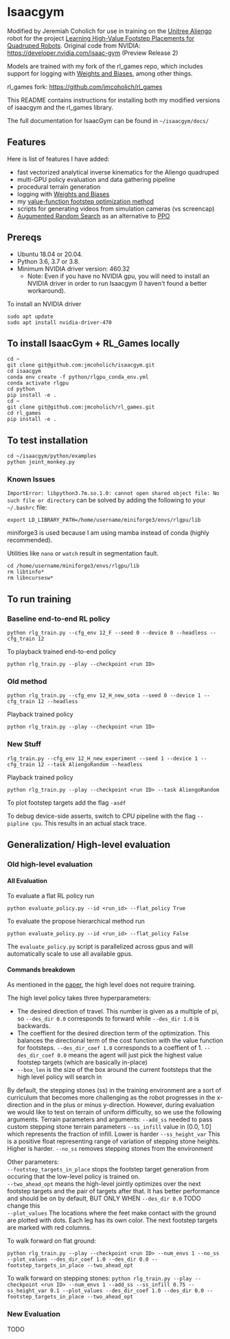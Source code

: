 # Isaacgym

Modified by Jeremiah Coholich for use in training on the [Unitree Aliengo](https://www.unitree.com/products/aliengo/) robot for the project [Learning High-Value Footstep Placements for Quadruped Robots](https://www.jeremiahcoholich.com/publication/quadruped_footsteps/).
Original code from NVIDIA:
https://developer.nvidia.com/isaac-gym (Preview Release 2)

Models are trained with my fork of the rl_games repo, which includes support for logging with [Weights and Biases](https://wandb.ai/site), among other things.

rl_games fork: https://github.com/jmcoholich/rl_games

This README contains instructions for installing both my modified versions of
isaacgym and the rl_games library.

The full documentation for IsaacGym can be found in `~/isaacgym/docs/`


## Features
Here is list of features I have added:
- fast vectorized analytical inverse kinematics for the Aliengo quadruped
- multi-GPU policy evaluation and data gathering pipeline
- procedural terrain generation
- logging with [Weights and Biases](https://wandb.ai/site)
- my [value-function footstep optimization method](https://www.jeremiahcoholich.com/publication/quadruped_footsteps/)
- scripts for generating videos from simulation cameras (vs screencap)
- [Augumented Random Search](https://arxiv.org/abs/1803.07055) as an alternative to [PPO](https://arxiv.org/abs/1707.06347)

## Prereqs

- Ubuntu 18.04 or 20.04.
- Python 3.6, 3.7 or 3.8.
- Minimum NVIDIA driver version: 460.32
    - Note: Even if you have no NVIDIA gpu, you will need to install an NVIDIA
    driver in order to run Isaacgym (I haven't found a better workaround).


To install an NVIDIA driver

    sudo apt update
    sudo apt install nvidia-driver-470

## To install IsaacGym + RL_Games locally

    cd ~
    git clone git@github.com:jmcoholich/isaacgym.git
    cd isaacgym
    conda env create -f python/rlgpu_conda_env.yml
    conda activate rlgpu
    cd python
    pip install -e .
    cd ~
    git clone git@github.com:jmcoholich/rl_games.git
    cd rl_games
    pip install -e .

## To test installation

    cd ~/isaacgym/python/examples
    python joint_monkey.py

### Known Issues

`ImportError: libpython3.7m.so.1.0: cannot open shared object file: No such file or directory` can be solved by adding the following to your `~/.bashrc` file:

```export LD_LIBRARY_PATH=/home/username/miniforge3/envs/rlgpu/lib```

miniforge3 is used because I am using mamba instead of conda (highly recommended).

Utilities like `nano` or `watch` result in segmentation fault.

```
cd /home/username/miniforge3/envs/rlgpu/lib
rm libtinfo*
rm libncursesw*
```

## To run training
### Baseline end-to-end RL policy
```python rlg_train.py --cfg_env 12_F --seed 0 --device 0 --headless --cfg_train 12```

To playback trained end-to-end policy

```python rlg_train.py --play --checkpoint <run ID>```

### Old method
```python rlg_train.py --cfg_env 12_H_new_sota --seed 0 --device 1 --cfg_train 12 --headless```

Playback trained policy

```python rlg_train.py --play --checkpoint <run ID>```

### New Stuff
```rlg_train.py --cfg_env 12_H_new_experiment --seed 1 --device 1 --cfg_train 12 --task AliengoRandom --headless```

Playback trained policy

```python rlg_train.py --play --checkpoint <run ID> --task AliengoRandom```

To plot footstep targets add the flag `-asdf`

To debug device-side asserts, switch to CPU pipeline with the flag `--pipline cpu`. This results in an actual stack trace.

## Generalization/ High-level evaluation

### Old high-level evaluation

#### All Evaluation
To evaluate a flat RL policy run


`python evaluate_policy.py --id <run_id> --flat_policy True`

To evaluate the propose hierarchical method run

`python evaluate_policy.py --id <run_id> --flat_policy False`


The `evaluate_policy.py` script is parallelized across gpus and will automatically scale to use all available gpus.

#### Commands breakdown

As mentioned in the [paper](https://www.jeremiahcoholich.com/publication/quadruped_footsteps/quadruped_footsteps.pdf), the high level does not require training.

The high level policy takes three hyperparameters:
- The desired direction of travel. This number is given as a multiple of pi, so `--des_dir 0.0` corresponds to forward while `--des_dir 1.0` is backwards.
- The coeffient for the desired direction term of the optimization. This balances the directional term of the cost function with the value function for footsteps. `--des_dir_coef 1.0` corresponds to a coeffient of 1. `--des_dir_coef 0.0` means the agent will just pick the highest value footstep targets (which are basically in-place)
- `--box_len` is the size of the box around the current footsteps that the high level policy will search in

By default, the stepping stones (ss) in the training environment are a sort of curriculum that becomes more challenging as the robot progresses in the x-direction and in the plus or minus y-direction. However, during evaluation we would like to test on terrain of uniform difficulty, so we use the following arguments.
Terrain parameters and arguments:
`--add_ss` needed to pass custom stepping stone terrain parameters
`--ss_infill` value in (0.0, 1.0] which represents the fraction of infill. Lower is harder
`--ss_height_var` This is a positive float representing range of variation of stepping stone heights. Higher is harder.
`--no_ss` removes stepping stones from the environment

Other parameters: \
`--footstep_targets_in_place` stops the footstep target generation from occuring that the low-level policy is trained on. \
`--two_ahead_opt` means the high-level jointly optimizes over the next footstep targets and the pair of targets after that. It has better performance and should be on by default, BUT ONLY WHEN `--des_dir 0.0` TODO change this\
`--plot_values` The locations where the feet make contact with the ground are plotted with dots. Each leg has its own color. The next footstep targets are marked with red columns.


To walk forward on flat ground:

```python rlg_train.py --play --checkpoint <run ID> --num_envs 1 --no_ss --plot_values --des_dir_coef 1.0 --des_dir 0.0 --footstep_targets_in_place --two_ahead_opt```


To walk forward on stepping stones:
```python rlg_train.py --play --checkpoint <run ID> --num_envs 1 --add_ss --ss_infill 0.75 --ss_height_var 0.1 --plot_values --des_dir_coef 1.0 --des_dir 0.0 --footstep_targets_in_place --two_ahead_opt```





### New Evaluation

TODO


<!-- ## Running on Skynet (Docker required due to Skynet using Ubuntu 16.04)

In a screens or tmux session, check out a node with:

    srun <args> --pty bash
    cd isaacgym
    bash docker/build.sh
    bash docker/run_sn.sh

This will start a Docker container where you can start training runs.

To train PMTG for trotting:

    python rlg_train.py --cfg_env pmtg_trot --seed 0 --device 0 --headless

To copy model files from docker container to SkyNet, ssh into the node you are
using, then within `isaacgym/docker/`, run

    bash copy_nn.sh

To visualize trained models from skynet:

    python rlg_train.py --play --checkpoint <run_id> --ws 7 --username jcoholich3

Replace jcoholich3 with your SkyNet username.

There is no need to copy the model from skynet to your local machine. Assuming
you have ssh set up, the program will remote into skynet and load the trained
model.

## Running on Skynet with sbatch
On the head node run:

    sbatch --gres gpu:4 submit.sh

replacing 4 with desired number of runs, up to 8 (one run per GPU).

If there is a desired node (perhaps with the docker image already built),
add the -w option.

    sbatch --gres gpu:4 -w clank submit.sh

submit.sh already has the other sbatch options, and it builds the docker image

submit.sh calls docker/sbatch_run.sh. This script starts the docker container
and runs docker/sbatch_docker_run.sh in it then cleans everything
up after sbatch_docker_run.sh finishes.

sbatch_docker_run.sh has the actual python command to start the training run.
Edit this script to change the python command. -->